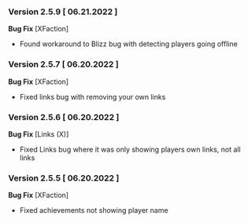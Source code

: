### Version 2.5.9 [ 06.21.2022 ]

**Bug Fix**
[XFaction]
- Found workaround to Blizz bug with detecting players going offline

### Version 2.5.7 [ 06.20.2022 ]

**Bug Fix**
[XFaction]
- Fixed links bug with removing your own links

### Version 2.5.6 [ 06.20.2022 ]

**Bug Fix**
[Links (X)]
- Fixed Links bug where it was only showing players own links, not all links

### Version 2.5.5 [ 06.20.2022 ]

**Bug Fix**
[XFaction]
- Fixed achievements not showing player name